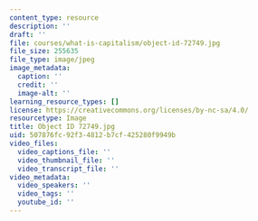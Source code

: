 ```yaml
---
content_type: resource
description: ''
draft: ''
file: courses/what-is-capitalism/object-id-72749.jpg
file_size: 255635
file_type: image/jpeg
image_metadata:
  caption: ''
  credit: ''
  image-alt: ''
learning_resource_types: []
license: https://creativecommons.org/licenses/by-nc-sa/4.0/
resourcetype: Image
title: Object ID 72749.jpg
uid: 507876fc-92f3-4812-b7cf-425280f9949b
video_files:
  video_captions_file: ''
  video_thumbnail_file: ''
  video_transcript_file: ''
video_metadata:
  video_speakers: ''
  video_tags: ''
  youtube_id: ''
---
```

